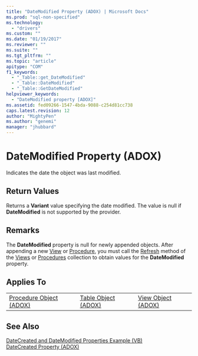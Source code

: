 ```yaml
---
title: "DateModified Property (ADOX) | Microsoft Docs"
ms.prod: "sql-non-specified"
ms.technology:
  - "drivers"
ms.custom: ""
ms.date: "01/19/2017"
ms.reviewer: ""
ms.suite: ""
ms.tgt_pltfrm: ""
ms.topic: "article"
apitype: "COM"
f1_keywords: 
  - "_Table::get_DateModified"
  - "_Table::DateModified"
  - "_Table::GetDateModified"
helpviewer_keywords: 
  - "DateModified property [ADOX]"
ms.assetid: fed09266-1547-4bda-9088-c254d81cc738
caps.latest.revision: 12
author: "MightyPen"
ms.author: "genemi"
manager: "jhubbard"
---
```

# DateModified Property (ADOX)
Indicates the date the object was last modified.  
  
## Return Values  
 Returns a **Variant** value specifying the date modified. The value is null if **DateModified** is not supported by the provider.  
  
## Remarks  
 The **DateModified** property is null for newly appended objects. After appending a new [View](../../../ado/reference/adox-api/view-object-adox.md) or [Procedure](../../../ado/reference/adox-api/procedure-object-adox.md), you must call the [Refresh](../../../ado/reference/ado-api/refresh-method-ado.md) method of the [Views](../../../ado/reference/adox-api/views-collection-adox.md) or [Procedures](../../../ado/reference/adox-api/procedures-collection-adox.md) collection to obtain values for the **DateModified** property.  
  
## Applies To  
  
||||  
|-|-|-|  
|[Procedure Object (ADOX)](../../../ado/reference/adox-api/procedure-object-adox.md)|[Table Object (ADOX)](../../../ado/reference/adox-api/table-object-adox.md)|[View Object (ADOX)](../../../ado/reference/adox-api/view-object-adox.md)|  
  
## See Also  
 [DateCreated and DateModified Properties Example (VB)](../../../ado/reference/adox-api/datecreated-and-datemodified-properties-example-vb.md)   
 [DateCreated Property (ADOX)](../../../ado/reference/adox-api/datecreated-property-adox.md)